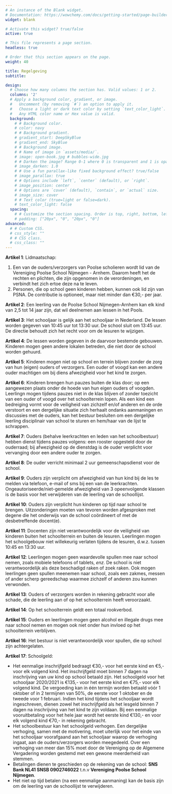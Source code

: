 ```yaml
---
# An instance of the Blank widget.
# Documentation: https://wowchemy.com/docs/getting-started/page-builder/
widget: blank

# Activate this widget? true/false
active: true

# This file represents a page section.
headless: true

# Order that this section appears on the page.
weight: 40

title: Regelgeving
subtitle:

design:
  # Choose how many columns the section has. Valid values: 1 or 2.
  columns: '2'
  # Apply a background color, gradient, or image.
  #   Uncomment (by removing `#`) an option to apply it.
  #   Choose a light or dark text color by setting `text_color_light`.
  #   Any HTML color name or Hex value is valid.
  background:
    # # Background color.
    # color: navy
    # # Background gradient.
    # gradient_start: DeepSkyBlue
    # gradient_end: SkyBlue
    # # Background image.
    # # Name of image in `assets/media/`.
    # image: open-book.jpg # bubbles-wide.jpg
    # # Darken the image? Range 0-1 where 0 is transparent and 1 is opaque.
    # image_darken: 1.0
    # # Use a fun parallax-like fixed background effect? true/false
    # image_parallax: true
    # # Options include `left`, `center` (default), or `right`.
    # image_position: center
    # # Options are `cover` (default), `contain`, or `actual` size.
    # image_size: cover
    # # Text color (true=light or false=dark).
    # text_color_light: false
  spacing:
    # # Customize the section spacing. Order is top, right, bottom, left.
    # padding: ["20px", "0", "20px", "0"]
advanced:
  # # Custom CSS. 
  # css_style: ""
  # # CSS class.
  # css_class: ""
---
```


__Artikel 1__: Lidmaatschap:

1. Een van de ouders/verzorgers van Poolse scholieren wordt lid van de Vereniging Poolse School Nijmegen - Arnhem. Daarom heeft het de rechten en plichten, die zijn opgenomen in de verordeningen, en verbindt het zich ertoe deze na te leven.
1. Personen, die op school geen kinderen hebben, kunnen ook lid zijn van PSNA. De contributie is optioneel, maar niet minder dan €30,- per jaar.

__Artikel 2__: Een leerling van de Poolse School Nijmegen-Arnhem kan elk kind van 2,5 tot 14 jaar zijn, dat wil deelnemen aan lessen in het Pools.

__Artikel 3__: Het schooljaar is gelijk aan het schooljaar in Nederland. De lessen worden gegeven van 10:45 uur tot 13:30 uur. De school sluit om 13:45 uur. De directie behoudt zich het recht voor om de lesuren te wijzigen.

__Artikel 4__: De lessen worden gegeven in de daarvoor bestemde gebouwen. Kinderen mogen geen andere lokalen betreden, die niet door de school worden gehuurd.

__Artikel 5__: Kinderen mogen niet op school en terrein blijven zonder de zorg van hun (eigen) ouders of verzorgers. Een ouder of voogd kan een andere ouder machtigen om bij diens afwezigheid voor het kind te zorgen.

__Artikel 6__: Kinderen brengen hun pauzes buiten de klas door; op een aangewezen plaats onder de hoede van hun eigen ouders of voogden. Leerlingn mogen tijdens pauzes niet in de klas blijven of zonder toezicht van een ouder of voogd over het schoolterrein lopen. Als een kind een bedreiging vormt voor de veiligheid van zichzelf en/of anderen en de orde verstoort en een dergelijke situatie zich herhaalt ondanks aanmaningen en discussies met de ouders, kan het bestuur besluiten om een dergelijke leerling disciplinair van school te sturen en hem/haar van de lijst te schrappen. 

__Artikel 7__: Ouders (behalve leerkrachten en leden van het schoolbestuur) hebben dienst tijdens pauzes volgens: een rooster opgesteld door de ouderraad; bij afwezigheid op de dienstdag is de ouder verplicht voor vervanging door een andere ouder te zorgen.

__Artikel 8__: De ouder verricht minimaal 2 uur gemeenschapsdienst voor de school.

__Artikel 9__: Ouders zijn verplicht om afwezigheid van hun kind bij de les te melden via telefoon, e-mail of sms bij een van de leerkrachten. Ongeautoriseerde/niet-gemelde afwezigheid van 3 opeenvolgende klassen is de basis voor het verwijderen van de leerling van de schoollijst.

__Artikel 10__: Ouders zijn verplicht hun kinderen op tijd naar school te brengen. Uitzonderingen moeten van tevoren worden afgesproken met degene die het onderwijs van de school coördineert of met de desbetreffende docent(e).

__Artikel 11__: Docenten zijn niet verantwoordelijk voor de veiligheid van kinderen buiten het schoolterrein en buiten de lesuren. Leerlingen mogen het schoolgebouw niet willekeurig verlaten tijdens de lesuren, d.w.z. tussen 10:45 en 13:30 uur.

__Artikel 12__: Leerlingen mogen geen waardevolle spullen mee naar school nemen, zoals mobiele telefoons of tablets, *enz.* De school is niet verantwoordelijk als deze beschadigd raken of zoek raken. Ook mogen leerlingen geen spullen meenemen naar school, zoals een zakmes, messen of ander scherp gereedschap waarmee zichzelf of anderen zou kunnen verwonden.

__Artikel 13__: Ouders of verzorgers worden in rekening gebracht voor alle schade, die de leerling aan of op het schoolterrein heeft veroorzaakt.

__Artikel 14__: Op het schoolterrein geldt een totaal rookverbod.

__Artikel 15__: Ouders en leerlingen mogen geen alcohol en illegale drugs mee naar school nemen en mogen ook niet onder hun invloed op het schoolterrein verblijven.

__Artikel 16__: Het bestuur is niet verantwoordelijk voor spullen, die op school zijn achtergelaten.

__Artikel 17__: Schoolgeld: 

* Het eenmalige inschrijfgeld bedraagt €30,- voor het eerste kind en €5,- voor elk volgend kind. Het inschrijfgeld moet binnen 7 dagen na inschrijving van uw kind op school betaald zijn. Het schoolgeld voor het schooljaar 2020/2021 is €135,- voor het eerste kind en €75,- voor elk volgend kind. De vergoeding kan in één termijn worden betaald vóór 1 oktober of in 2 termijnen van 50%, de eerste voor 1 oktober en de tweede voor 1 februari. Indien het kind tijdens het schooljaar wordt ingeschreven, dienen zowel het inschrijfgeld als het lesgeld binnen 7 dagen na inschrijving van het kind te zijn voldaan. Bij een eenmalige vooruitbetaling voor het hele jaar wordt het eerste kind €130,- en voor elk volgend kind €70,- in rekening gebracht.
* Het schoolbestuur kan het schoolgeld verhogen. Een dergelijke verhoging, samen met de motivering, moet uiterlijk voor het einde van het schooljaar voorafgaand aan het schooljaar waarop de verhoging ingaat, aan de ouders/verzorgers worden meegedeeld. Over een verhoging van meer dan 15% moet door de Vereniging op de Algemene Vergadering worden gestemd met een gewone meerderheid van stemmen.
* Betalingen dienen te geschieden op de rekening van de school: __SNS Bank NL41 SNSB 0902746022__ t.n.v __Vereniging Poolse School Nijmegen__.
* Het niet op tijd betalen (na een eenmalige aanmaning) kan de basis zijn om de leerling van de schoollijst te verwijderen.
